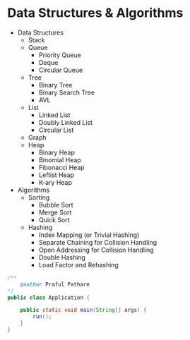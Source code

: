 # Data Structures & Algorithms

- Data Structures
  - Stack
  - Queue
    - Priority Queue
    - Deque
    - Circular Queue
  - Tree
    - Binary Tree
    - Binary Search Tree
    - AVL
  - List
    - Linked List
    - Doubly Linked List
    - Circular List
  - Graph
  - Heap
    - Binary Heap
    - Binomial Heap
    - Fibonacci Heap
    - Leftist Heap
    - K-ary Heap
- Algorithms
  - Sorting
    - Bubble Sort
    - Merge Sort
    - Quick Sort
  - Hashing
    - Index Mapping (or Trivial Hashing)
    - Separate Chaining for Collision Handling
    - Open Addressing for Collision Handling
    - Double Hashing
    - Load Factor and Rehashing



```java
/**
    @author Praful Pathare
*/
public class Application {

    public static void main(String[] args) {
        run();
    }
}
```
